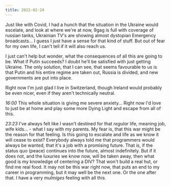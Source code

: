```yaml
---
title: 2022-02-24
---
```

Just like with Covid, I had a hunch that the situation in the Ukraine would escelate, and look at where we're at now, 9gag is full with coverage of russian tanks, Ukrainian TV's are showing almost dystopian Emergency broadcasts... I guess I just have a sense for that kind of stuff. But out of fear for my own life, I can't tell if it will also reach us.

I just can't help but wonder, what the consequences of all this are going to be. What if Putin succeeds? I doubt he'll be satisfied with just getting Ukraine. The only solution, that I can see, that seems favourable to us is that Putin and his entire regime are taken out, Russia is divided, and new governments are put into place.

Right now I'm just glad I live in Switzerland, though Ireland would probably be even nicer, even if they aren't technically neutral.

_16:00_
This whole situation is giving me severe anxiety... Right now I'd love to just be at home and play some more Dying Light and escape from all of this. 

_23:23_
I've always felt like I wasn't destined for that _regular_ life, meaning job, wife kids... - what I say with my parents. My fear is, that this war might be the reason for that feeling. Is this going to escalate and life as we know it will cease to exist? Everybody always told me that programmers would always be wanted, that it's a job with a promising future. That is, if the status quo (peace) continues into the future, almost indefinitely. But if it does not, and the luxuries we know now, will be taken away, then what good is my knowledge of centering a DIV? That won't build a real hut, or find me real food. 
It may not be this war right now, that puts an end to my career in programming, but it may well be the next one. Or the one after that. I have a very _mulmiges_ feeling with all this.
